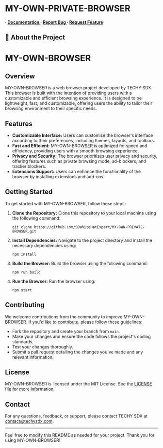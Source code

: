 # MY-OWN-PRIVATE-BROWSER
<h4> <span> · </span> <a href="https://github.com/SdWhiteHatExpert/MY-OWN-PRIVATE-BROWSER/blob/master/README.md"> Documentation </a> <span> · </span> <a href="https://github.com/SdWhiteHatExpert/MY-OWN-PRIVATE-BROWSER/issues"> Report Bug </a> <span> · </span> <a href="https://github.com/SdWhiteHatExpert/MY-OWN-PRIVATE-BROWSER/issues"> Request Feature </a> </h4>


## :star2: About the Project
# MY-OWN-BROWSER

## Overview

MY-OWN-BROWSER is a web browser project developed by TECHY SDX. This browser is built with the intention of providing users with a customizable and efficient browsing experience. It is designed to be lightweight, fast, and customizable, offering users the ability to tailor their browsing environment to their specific needs.

## Features

- **Customizable Interface:** Users can customize the browser's interface according to their preferences, including themes, layouts, and toolbars.
- **Fast and Efficient:** MY-OWN-BROWSER is optimized for speed and efficiency, providing users with a smooth browsing experience.
- **Privacy and Security:** The browser prioritizes user privacy and security, offering features such as private browsing mode, ad-blockers, and tracker blockers.
- **Extensions Support:** Users can enhance the functionality of the browser by installing extensions and add-ons.

## Getting Started

To get started with MY-OWN-BROWSER, follow these steps:

1. **Clone the Repository:** Clone this repository to your local machine using the following command:
   ```
   git clone https://github.com/SDWhiteHatExpert/MY-OWN-PRIVATE-BROWSER.git

2. **Install Dependencies:** Navigate to the project directory and install the necessary dependencies using:
   ```
   npm install
   ```

3. **Build the Browser:** Build the browser using the following command:
   ```
   npm run build
   ```

4. **Run the Browser:** Run the browser using:
   ```
   npm start
   ```

## Contributing

We welcome contributions from the community to improve MY-OWN-BROWSER. If you'd like to contribute, please follow these guidelines:

- Fork the repository and create your branch from `main`.
- Make your changes and ensure the code follows the project's coding standards.
- Test your changes thoroughly.
- Submit a pull request detailing the changes you've made and any relevant information.

## License

MY-OWN-BROWSER is licensed under the MIT License. See the [LICENSE](LICENSE) file for more information.

## Contact

For any questions, feedback, or support, please contact TECHY SDX at [contact@techysdx.com](mailto:contact@techysdx.com).

---

Feel free to modify this README as needed for your project. Thank you for using MY-OWN-BROWSER!
